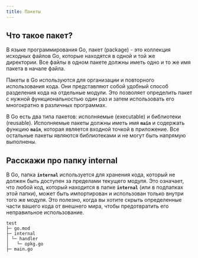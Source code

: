 ```yaml
---
title: Пакеты
---
```


## Что такое пакет?

В языке программирования Go, пакет (package) - это коллекция исходных файлов Go, которые находятся в одной и той же директории. Все файлы в одном пакете должны иметь одно и то же имя пакета в начале файла.

Пакеты в Go используются для организации и повторного использования кода. Они представляют собой удобный способ разделения кода на отдельные модули. Это позволяет определить пакет с нужной функциональностью один раз и затем использовать его многократно в различных программах.

В Go есть два типа пакетов: исполняемые (executable) и библиотеки (reusable). Исполняемые пакеты должны иметь имя **`main`** и содержать функцию **`main`**, которая является входной точкой в приложение. Все остальные пакеты являются библиотеками и не могут быть напрямую выполнены.

## Расскажи про папку internal

В Go, папка **`internal`** используется для хранения кода, который не должен быть доступен за пределами текущего модуля. Это означает, что любой код, который находится в папке **`internal`** (или в подпапках этой папки), может быть импортирован и использован только внутри того же модуля. Это полезно, когда вы хотите скрыть определенные части вашего кода от внешнего мира, чтобы предотвратить его неправильное использование.

```none title="Пример структуры проекта с папкой internal"
test
├─ go.mod
├─ internal
│ └─ handler
│   └─ opkg.go
├─ main.go
```
